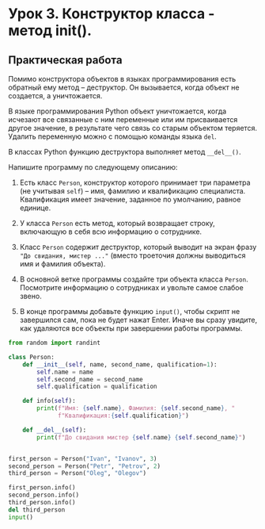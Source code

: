 # Урок 3. Конструктор класса - метод init().
## Практическая работа

Помимо конструктора объектов в языках программирования есть обратный ему метод – деструктор. Он вызывается, когда объект не создается, а уничтожается.  

В языке программирования Python объект уничтожается, когда исчезают все связанные с ним переменные или им присваивается другое значение, в результате чего связь со старым объектом теряется. Удалить переменную можно с помощью команды языка `del`.  

В классах Python функцию деструктора выполняет метод `__del__()`.  

Напишите программу по следующему описанию:  

1. Есть класс `Person`, конструктор которого принимает три параметра (не учитывая `self`) – имя, фамилию и квалификацию специалиста. Квалификация имеет значение, заданное по умолчанию, равное единице.  

2. У класса `Person` есть метод, который возвращает строку, включающую в себя всю информацию о сотруднике.  

3. Класс `Person` содержит деструктор, который выводит на экран фразу `"До свидания, мистер ..."` (вместо троеточия должны выводиться имя и фамилия объекта).  

4. В основной ветке программы создайте три объекта класса `Person`. Посмотрите информацию о сотрудниках и увольте самое слабое звено.  

5. В конце программы добавьте функцию `input()`, чтобы скрипт не завершился сам, пока не будет нажат Enter. Иначе вы сразу увидите, как удаляются все объекты при завершении работы программы.
```PYTHON
from random import randint

class Person:
    def __init__(self, name, second_name, qualification=1):
        self.name = name
        self.second_name = second_name
        self.qualification = qualification

    def info(self):
        print(f"Имя: {self.name}, Фамилия: {self.second_name}, "
              f"Квалификация:{self.qualification}")

    def __del__(self):
        print(f"До свидания мистер {self.name} {self.second_name}")


first_person = Person("Ivan", "Ivanov", 3)
second_person = Person("Petr", "Petrov", 2)
third_person = Person("Oleg", "Olegov")

first_person.info()
second_person.info()
third_person.info()
del third_person
input()
```